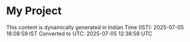 # My Project

This content is dynamically generated in Indian Time (IST): 2025-07-05 18:08:59 IST
Converted to UTC: 2025-07-05 12:38:59 UTC
